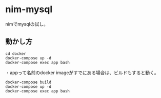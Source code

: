 # nim-mysql
nimでmysqlの試し。

## 動かし方
```
cd docker
docker-compose up -d
docker-compose exec app bash
```

・appって名前のdocker imageがすでにある場合は、ビルドもすると動く。
```
docker-compose build
docker-compose up -d
docker-compose exec app bash
```